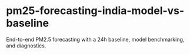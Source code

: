 # pm25-forecasting-india-model-vs-baseline
End-to-end PM2.5 forecasting with a 24h baseline, model benchmarking, and diagnostics.
